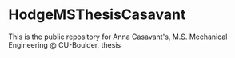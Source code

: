 # HodgeMSThesisCasavant
This is the public repository for Anna Casavant's, M.S. Mechanical Engineering @ CU-Boulder, thesis
